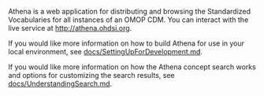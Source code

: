 Athena is a web application for distributing and browsing the Standardized Vocabularies for all instances of an OMOP CDM. You can interact with the live service at http://athena.ohdsi.org.

If you would like more information on how to build Athena for use in your local environment, see [docs/SettingUpForDevelopment.md](docs/SettingUpForDevelopment.md).

If you would like more information on how the Athena concept search works and options for customizing the search results, see [docs/UnderstandingSearch.md](docs/UnderstandingSearch.md).

